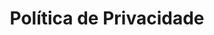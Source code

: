 ---
layout: privacy-pt
translated_page_id: /privacy.en
lang: pt
title: Política de Privacidade
nav_type: static
---